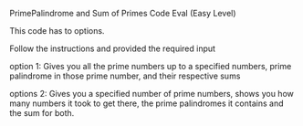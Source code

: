  PrimePalindrome and Sum of Primes
Code Eval (Easy Level)

This code has to options.

Follow the instructions and provided the required input

option 1: Gives you all the prime numbers up to a specified numbers, prime palindrome in those prime number, and their respective sums

options 2: Gives you a specified number of prime numbers, shows you how many numbers it took to get there, the prime palindromes it
           contains and the sum for both.
